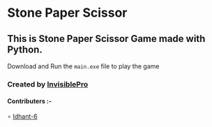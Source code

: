 # Stone Paper Scissor

## This is Stone Paper Scissor Game made with Python.

Download and Run the `main.exe` file to play the game

### Created by [InvisiblePro](https://github.com/InvisiblePro)
#### Contributers :-
∘ [Idhant-6](https://github.com/Idhant-6)


